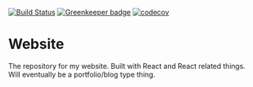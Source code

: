 [![Build Status](https://travis-ci.org/vidarc/Website.svg?branch=master)](https://travis-ci.org/vidarc/Website)
[![Greenkeeper badge](https://badges.greenkeeper.io/vidarc/website.svg)](https://greenkeeper.io/)
[![codecov](https://codecov.io/gh/vidarc/website/branch/master/graph/badge.svg)](https://codecov.io/gh/vidarc/website)

# Website

The repository for my website. Built with React and React related things. Will eventually be a portfolio/blog type thing.
